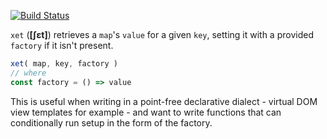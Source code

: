 [![Build Status](https://travis-ci.org/barneycarroll/xet.svg?branch=master)](https://travis-ci.org/barneycarroll/xet)

`xet` (**[ʃɛt]**) retrieves a `map`'s `value` for a given `key`, setting it with a provided `factory` if it isn't present.

```js
xet( map, key, factory )
// where
const factory = () => value
```

This is useful when writing in a point-free declarative dialect - virtual DOM view templates for example - and want to write functions that can conditionally run setup in the form of the factory.
